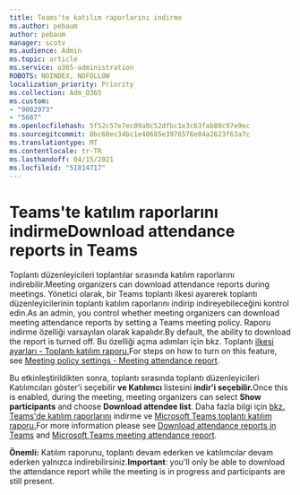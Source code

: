 ```yaml
---
title: Teams'te katılım raporlarını indirme
ms.author: pebaum
author: pebaum
manager: scotv
ms.audience: Admin
ms.topic: article
ms.service: o365-administration
ROBOTS: NOINDEX, NOFOLLOW
localization_priority: Priority
ms.collection: Adm_O365
ms.custom:
- "9002973"
- "5687"
ms.openlocfilehash: 5f52c57e7ec09a0c52dfbc1e3c63fab80c97e9ec
ms.sourcegitcommit: 8bc60ec34bc1e40685e3976576e04a2623f63a7c
ms.translationtype: MT
ms.contentlocale: tr-TR
ms.lasthandoff: 04/15/2021
ms.locfileid: "51814717"
---
```

# <a name="download-attendance-reports-in-teams"></a><span data-ttu-id="74f9e-102">Teams'te katılım raporlarını indirme</span><span class="sxs-lookup"><span data-stu-id="74f9e-102">Download attendance reports in Teams</span></span>

<span data-ttu-id="74f9e-103">Toplantı düzenleyicileri toplantılar sırasında katılım raporlarını indirebilir.</span><span class="sxs-lookup"><span data-stu-id="74f9e-103">Meeting organizers can download attendance reports during meetings.</span></span> <span data-ttu-id="74f9e-104">Yönetici olarak, bir Teams toplantı ilkesi ayarerek toplantı düzenleyicilerinin toplantı katılım raporlarını indirip indireyebileceğini kontrol edin.</span><span class="sxs-lookup"><span data-stu-id="74f9e-104">As an admin, you control whether meeting organizers can download meeting attendance reports by setting a Teams meeting policy.</span></span> <span data-ttu-id="74f9e-105">Raporu indirme özelliği varsayılan olarak kapalıdır.</span><span class="sxs-lookup"><span data-stu-id="74f9e-105">By default, the ability to download the report is turned off.</span></span> <span data-ttu-id="74f9e-106">Bu özelliği açma adımları için bkz. Toplantı [ilkesi ayarları - Toplantı katılım raporu.](https://docs.microsoft.com/microsoftteams/meeting-policies-in-teams#meeting-policy-settings---meeting-attendance-report)</span><span class="sxs-lookup"><span data-stu-id="74f9e-106">For steps on how to turn on this feature, see  [Meeting policy settings - Meeting attendance report](https://docs.microsoft.com/microsoftteams/meeting-policies-in-teams#meeting-policy-settings---meeting-attendance-report).</span></span>

<span data-ttu-id="74f9e-107">Bu etkinleştirildikten sonra, toplantı sırasında toplantı düzenleyicileri Katılımcıları göster'i seçebilir **ve Katılımcı** listesini **indir'i seçebilir.**</span><span class="sxs-lookup"><span data-stu-id="74f9e-107">Once this is enabled, during the meeting, meeting organizers can select  **Show participants**  and choose  **Download attendee list**.</span></span> <span data-ttu-id="74f9e-108">Daha fazla bilgi için [bkz. Teams'de katılım raporlarını](https://support.office.com/article/download-attendance-reports-in-teams-ae7cf170-530c-47d3-84c1-3aedac74d310) indirme ve [Microsoft Teams toplantı katılım raporu.](https://docs.microsoft.com/microsoftteams/teams-analytics-and-reports/meeting-attendance-report)</span><span class="sxs-lookup"><span data-stu-id="74f9e-108">For more information please see [Download attendance reports in Teams](https://support.office.com/article/download-attendance-reports-in-teams-ae7cf170-530c-47d3-84c1-3aedac74d310) and [Microsoft Teams meeting attendance report](https://docs.microsoft.com/microsoftteams/teams-analytics-and-reports/meeting-attendance-report).</span></span>

<span data-ttu-id="74f9e-109">**Önemli:** Katılım raporunu, toplantı devam ederken ve katılımcılar devam ederken yalnızca indirebilirsiniz.</span><span class="sxs-lookup"><span data-stu-id="74f9e-109">**Important**: you'll only be able to download the attendance report while the meeting is in progress and participants are still present.</span></span>